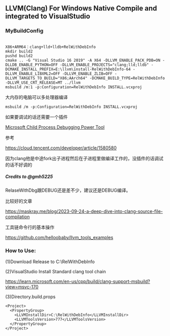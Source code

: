 ## LLVM(Clang) For Windows Native Compile and integrated to VisualStudio   


### MyBuildConfig

```

X86+ARM64：clang+lld+lldb+RelWithDebInfo
mkdir build2
pushd build2
cmake .. -G "Visual Studio 16 2019" -A X64 -DLLVM_ENABLE_PACK_PDB=ON -DLLDB_ENABLE_PYTHON=OFF -DLLVM_ENABLE_PROJECTS="clang;lld;lldb" -DCMAKE_INSTALL_PREFIX=E:\llvm\install-RelWithDebInfo-64 -DLLVM_ENABLE_LIBXML2=OFF -DLLVM_ENABLE_ZLIB=OFF -DLLVM_TARGETS_TO_BUILD="X86;AArch64" -DCMAKE_BUILD_TYPE=RelWithDebInfo -DLLVM_USE_CRT_RELEASE=MT ../llvm
msbuild /m:1 -p:Configuration=RelWithDebInfo INSTALL.vcxproj 

```

大内存的电脑可以多处理器编译

```
msbuild /m -p:Configuration=RelWithDebInfo INSTALL.vcxproj 

```



如果要调试的话还需要一个插件

 [Microsoft Child Process Debugging Power Tool](https://cloud.tencent.com/developer/tools/blog-entry?target=https%3A%2F%2Fmarketplace.visualstudio.com%2Fitems%3FitemName%3Dvsdbgplat.MicrosoftChildProcessDebuggingPowerTool&source=article&objectId=1580580) 

参考

https://cloud.tencent.com/developer/article/1580580



因为clang他是中途fork出子进程然后在子进程里做编译工作的，没插件的话调试的话不好调的



##### Credits to @gmh5225



RelaseWithDbg跟DEBUG还是差不少，建议还是DEBUG编译。





比较好的文章

https://maskray.me/blog/2023-09-24-a-deep-dive-into-clang-source-file-compilation



工具链命令行的基本操作

https://github.com/helloobaby/llvm_tools_examples





### How to Use:

(1)Download Release to C:\RelWithDebInfo

(2)VisualStudio Install Standard clang tool chain

https://learn.microsoft.com/en-us/cpp/build/clang-support-msbuild?view=msvc-170

(3)Directory.build.props

```
<Project>
  <PropertyGroup>
    <LLVMInstallDir>C:\RelWithDebInfo</LLVMInstallDir>
    <LLVMToolsVersion>777</LLVMToolsVersion>
  </PropertyGroup>
</Project>
```

